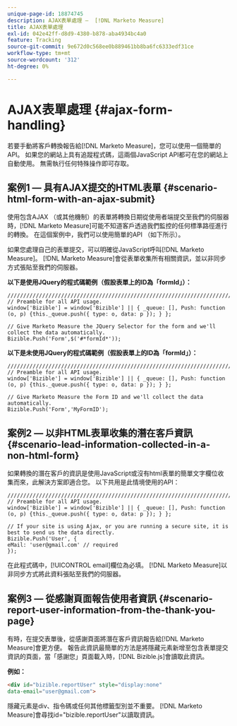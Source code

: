 ```yaml
---
unique-page-id: 18874745
description: AJAX表單處理 —  [!DNL Marketo Measure]
title: AJAX表單處理
exl-id: 042e42ff-d8d9-4380-b878-aba4934bc4a0
feature: Tracking
source-git-commit: 9e672d0c568ee0b889461bb8ba6fc6333edf31ce
workflow-type: tm+mt
source-wordcount: '312'
ht-degree: 0%

---
```


# AJAX表單處理 {#ajax-form-handling}

若要手動將客戶轉換報告給[!DNL Marketo Measure]，您可以使用一個簡單的API。 如果您的網站上具有追蹤程式碼，這兩個JavaScript API都可在您的網站上自動使用。 無需執行任何特殊操作即可存取。

## 案例1 — 具有AJAX提交的HTML表單 {#scenario-html-form-with-an-ajax-submit}

使用包含AJAX （或其他機制）的表單將轉換日期從使用者端提交至我們的伺服器時，[!DNL Marketo Measure]可能不知道客戶透過我們監控的任何標準路徑進行的轉換。 在這個案例中，我們可以使用簡單的API （如下所示）。

如果您處理自己的表單提交，可以明確從JavaScript呼叫[!DNL Marketo Measure]。 [!DNL Marketo Measure]會從表單收集所有相關資訊，並以非同步方式張貼至我們的伺服器。

**以下是使用JQuery的程式碼範例（假設表單上的ID為「formId」）：**

```jquery
///////////////////////////////////////////////////////////////////////  
// Preamble for all API usage.  
window['Bizible'] = window['Bizible'] || { _queue: [], Push: function (o, p) {this._queue.push({ type: o, data: p }); } };  
  
// Give Marketo Measure the JQuery Selector for the form and we'll collect the data automatically.  
Bizible.Push('Form',$('#*formId*'));
```

**以下是未使用JQuery的程式碼範例（假設表單上的ID為「formId」）：**

```jquery
///////////////////////////////////////////////////////////////////////  
// Preamble for all API usage.  
window['Bizible'] = window['Bizible'] || { _queue: [], Push: function (o, p) {this._queue.push({ type: o, data: p }); } };  
  
// Give Marketo Measure the Form ID and we'll collect the data automatically.
Bizible.Push('Form','MyFormID');
```

## 案例2 — 以非HTML表單收集的潛在客戶資訊 {#scenario-lead-information-collected-in-a-non-html-form}

如果轉換的潛在客戶的資訊是使用JavaScript或沒有html表單的簡單文字欄位收集而來，此解決方案即適合您。 以下共用是此情境使用的API：

```jquery
///////////////////////////////////////////////////////////////////////  
// Preamble for all API usage.  
window['Bizible'] = window['Bizible'] || { _queue: [], Push: function (o, p) {this._queue.push({ type: o, data: p }); } };  
  
// If your site is using Ajax, or you are running a secure site, it is best to send us the data directly.  
Bizible.Push('User', {
eMail: 'user@gmail.com' // required  
});  
```

在此程式碼中，[!UICONTROL email]欄位為必填。 [!DNL Marketo Measure]以非同步方式將此資料張貼至我們的伺服器。

## 案例3 — 從感謝頁面報告使用者資訊 {#scenario-report-user-information-from-the-thank-you-page}

有時，在提交表單後，從感謝頁面將潛在客戶資訊報告給[!DNL Marketo Measure]會更方便。 報告此資訊最簡單的方法是將隱藏元素新增至包含表單提交資訊的頁面，當「感謝您」頁面載入時，[!DNL Bizible.js]會讀取此資訊。

**例如：**

```html
<div id="bizible.reportUser" style="display:none"  
data-email="user@gmail.com">  
```

隱藏元素是div、指令碼或任何其他標籤型別並不重要。 [!DNL Marketo Measure]會尋找id=&quot;bizible.reportUser&quot;以讀取資訊。
